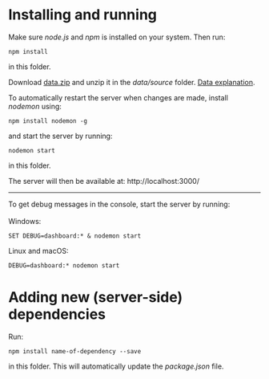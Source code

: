 # Installing and running
Make sure *node.js* and *npm* is installed on your system. Then run:
``` 
npm install
```
in this folder. 

Download [data.zip](https://drive.google.com/open?id=1ofiJXLB7rKSfIZRdghXOba-4cLw4r_oC) and unzip it in the *data/source* folder. [Data explanation](data/README.md).

To automatically restart the server when changes are made, install *nodemon* using:
``` 
npm install nodemon -g
```
and start the server by running:
``` 
nodemon start
```
in this folder.

The server will then be available at: http://localhost:3000/

---

To get debug messages in the console, start the server by running:<br/>
<br/>
Windows:
``` 
SET DEBUG=dashboard:* & nodemon start
``` 
Linux and macOS:
``` 
DEBUG=dashboard:* nodemon start
``` 

# Adding new (server-side) dependencies
Run:
``` 
npm install name-of-dependency --save
```
in this folder. This will automatically update the *package.json* file.